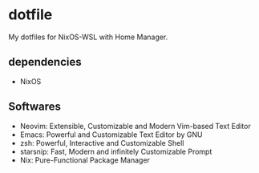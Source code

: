 # dotfile

My dotfiles for NixOS-WSL with Home Manager.

## dependencies

- NixOS

## Softwares

- Neovim: Extensible, Customizable and Modern Vim-based Text Editor
- Emacs: Powerful and Customizable Text Editor by GNU
- zsh: Powerful, Interactive and Customizable Shell
- starsnip: Fast, Modern and infinitely Customizable Prompt
- Nix: Pure-Functional Package Manager

